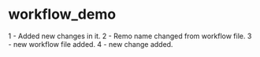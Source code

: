 # workflow_demo
1 - Added new changes in it.
2 - Remo name changed from workflow file.
3 - new workflow file added.
4 - new change added.
